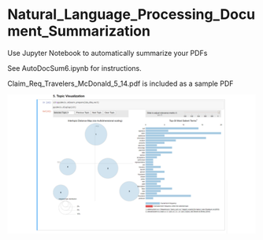 # Natural_Language_Processing_Document_Summarization
Use Jupyter Notebook to automatically summarize your PDFs

See AutoDocSum6.ipynb for instructions.

Claim_Req_Travelers_McDonald_5_14.pdf is included as a sample PDF

![Topic Visualization at end of AutoDocSum6.ipynb.ipynb](https://github.com/MattLondon101/Images/blob/master/TopicVisualization1.png)
